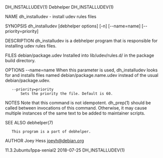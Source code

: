 DH_INSTALLUDEV(1)                                                    Debhelper                                                   DH_INSTALLUDEV(1)

NAME
       dh_installudev - install udev rules files

SYNOPSIS
       dh_installudev [debhelper options] [-n] [--name=name] [--priority=priority]

DESCRIPTION
       dh_installudev is a debhelper program that is responsible for installing udev rules files.

FILES
       debian/package.udev
           Installed into lib/udev/rules.d/ in the package build directory.

OPTIONS
       --name=name
           When this parameter is used, dh_installudev looks for and installs files named debian/package.name.udev instead of the usual
           debian/package.udev.

       --priority=priority
           Sets the priority the file. Default is 60.

NOTES
       Note that this command is not idempotent. dh_prep(1) should be called between invocations of this command. Otherwise, it may cause multiple
       instances of the same text to be added to maintainer scripts.

SEE ALSO
       debhelper(7)

       This program is a part of debhelper.

AUTHOR
       Joey Hess <joeyh@debian.org>

11.3.2ubuntu1ppa-xenial2                                            2018-07-25                                                   DH_INSTALLUDEV(1)
